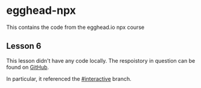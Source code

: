 # egghead-npx

This contains the code from the egghead.io npx course

## Lesson 6

This lesson didn't have any code locally. The respoistory in question can be
found on [GitHub](https://github.com/elijahmanor/elijahmanor).

In particular, it referenced the [#interactive](https://github.com/elijahmanor/elijahmanor/tree/interactive) branch. 
